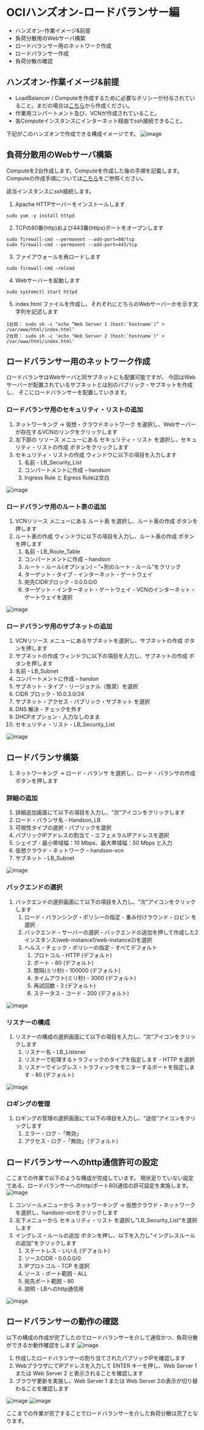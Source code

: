 # OCIハンズオン-ロードバランサー編

- ハンズオン-作業イメージ&前提
- 負荷分散用のWebサーバ構築
- ロードバランサー用のネットワーク作成
- ロードバランサー作成
- 負荷分散の確認

## ハンズオン-作業イメージ&前提
- LoadBalancer / Computeを作成するために必要なポリシーが付与されていること。まだの場合は[こちら](https://github.com/kazunishi716/oci-handson/blob/a96607cfd3e6e39e4820a4219272872bd765b8af/VCN%26Compute.md?plain=1#L29)から作成ください。
- 作業用コンパートメント及び、VCNが作成されていること。
- 各Computeインスタンスにインターネット経由でssh接続できること。

下記がこのハンズオンで作成できる構成イメージです。
![image](https://github.com/kazunishi716/oci-handson/assets/153155301/f69b28e9-a31b-4a6b-9fcd-5037b571d568)

## 負荷分散用のWebサーバ構築

Computeを2台作成します。Computeを作成した後の手順を記載します。
Computeの作成手順については[こちら](https://github.com/kazunishi716/oci-handson/blob/a96607cfd3e6e39e4820a4219272872bd765b8af/VCN%26Compute.md?plain=1#L55)をご参照ください。

該当インスタンスにssh接続します。
1. Apache HTTPサーバーをインストールします
```
sudo yum -y install httpd
```
2. TCPの80番(http)および443番(https)ポートをオープンします
```
sudo firewall-cmd --permanent --add-port=80/tcp
sudo firewall-cmd --permanent --add-port=443/tcp
```
3. ファイアウォールを再ロードします
```
sudo firewall-cmd –reload
```
4. Webサーバーを起動します
```
sudo systemctl start httpd
```
5. index.html ファイルを作成し、それぞれにどちらのWebサーバーかを示す文字列を記述します
```
1台目： sudo sh -c ‘echo “Web Server 1 (host:`hostname`)” > /var/www/html/index.html’
2台目： sudo sh -c 'echo "Web Server 2 (host:`hostname`)" > /var/www/html/index.html'
```

## ロードバランサー用のネットワーク作成
ロードバランサはWebサーバと同サブネットにも配置可能ですが、
今回はWebサーバーが配置されているサブネットとは別のパブリック・サブネットを作成し、
そこにロードバランサーを配置していきます。

### ロードバランサ用のセキュリティ・リストの追加
1. ネットワーキング → 仮想・クラウドネットワーク を選択し、Webサーバーが存在するVCNのリンクをクリックします
2. 左下部の リソース メニューにある セキュリティ・リスト を選択し、セキュリティ・リストの作成 ボタンをクリックします
3. セキュリティ・リストの作成 ウィンドウに以下の項目を入力します
   1. 名前 - LB_Security_List
   2. コンパートメントに作成 – handson
   3. Ingress Rule と Egress Ruleは空白

![image](https://github.com/kazunishi716/oci-handson/assets/153155301/0a20e6a1-7515-4638-9ade-ef2a4805dcc1)

### ロードバランサ用のルート表の追加
1. VCNリソース メニューにある ルート表 を選択し、ルート表の作成 ボタンを押します
2. ルート表の作成 ウィンドウに以下の項目を入力し、ルート表の作成 ボタンを押します
   1. 名前 - LB_Route_Table
   2. コンパートメントに作成 – handson
   3. ルート・ルール(オプション) – “+別のルート・ルール”をクリック
   4. ターゲット・タイプ - インターネット・ゲートウェイ
   5. 宛先CIDRブロック - 0.0.0.0/0
   6. ターゲット・インターネット・ゲートウェイ - VCNのインターネット・ゲートウェイを選択

![image](https://github.com/kazunishi716/oci-handson/assets/153155301/cc76d30e-ea66-48a4-91eb-8b60b763d435)

### ロードバランサ用のサブネットの追加
1. VCNリソース メニューにあるサブネットを選択し、サブネットの作成 ボタンを押します
2. サブネットの作成 ウィンドウに以下の項目を入力し、サブネットの作成 ボタンを押します
  1. 名前 - LB_Subnet
  2. コンパートメントに作成 – handon
  3. サブネット・タイプ - リージョナル（推奨）を選択
  4. CIDR ブロック - 10.0.3.0/24
  5. サブネット・アクセス - パブリック・サブネット を選択
  6. DNS 解決 - チェックを外す
  7. DHCPオプション - 入力なしのまま
  8. セキュリティ・リスト - LB_Security_List

![image](https://github.com/kazunishi716/oci-handson/assets/153155301/9d6d1847-3ccb-48a6-b364-67cd6ece9f91)

## ロードバランサ構築
1. ネットワーキング → ロード・バランサ を選択し、ロード・バランサの作成 ボタンを押します

### 詳細の追加
1. 詳細追加画面にて以下の項目を入力し、“次”アイコンをクリックします
  1. ロード・バランサ名 - Handson_LB
  2. 可視性タイプの選択 - パブリックを選択
  3. パブリックIPアドレスの割当て - エフェメラルIPアドレスを選択
  4. シェイプ - 最小帯域幅：10 Mbps、最大帯域幅：50 Mbps と入力
  5. 仮想クラウド・ネットワーク – handson-vcn
  6. サブネット - LB_Subnet

![image](https://github.com/kazunishi716/oci-handson/assets/153155301/8ead7319-a827-47bd-9558-1c002fee34ac)

### バックエンドの選択
1. バックエンドの選択画面にて以下の項目を入力し、“次”アイコンをクリックします
   1. ロード・バランシング・ポリシーの指定 - 重み付けラウンド・ロビン を選択
   2. バックエンド・サーバーの選択 - バックエンドの追加を押して作成した2インスタンス(web-instance1/web-instance2)を選択
   3. ヘルス・チェック・ポリシーの指定 - すべてデフォルト
      1. プロトコル - HTTP (デフォルト)
      2. ポート - 80 (デフォルト)
      3. 間隔(ミリ秒) - 100000 (デフォルト)
      4. タイムアウト(ミリ秒) - 3000 (デフォルト)
      5. 再試回数 - 3 (デフォルト)
      6. ステータス・コード - 200 (デフォルト)

![image](https://github.com/kazunishi716/oci-handson/assets/153155301/7837a066-f174-4b2f-8010-2981e87a7e26)

### リスナーの構成
1. リスナーの構成の選択画面にて以下の項目を入力し、“次”アイコンをクリックします
   1. リスナー名 - LB_Listener
   2. リスナーで処理するトラフィックのタイプを指定します - HTTP を選択
   3. リスナーでイングレス・トラフィックをモニターするポートを指定します - 80 (デフォルト)

![image](https://github.com/kazunishi716/oci-handson/assets/153155301/db5dc113-8e0e-42c7-8344-f9dcc9751863)

### ロギングの管理
1. ロギングの管理の選択画面にて以下の項目を入力し、“送信”アイコンをクリックします
   1. エラー・ログ -「無効」
   2. アクセス・ログ -「無効」（デフォルト）

## ロードバランサーへのhttp通信許可の設定
ここまでの作業で以下のような構成が完成しています。
現状足りていない設定である、ロードバランサーへのhttp(ポート80)通信の許可設定を実施します。
![image](https://github.com/kazunishi716/oci-handson/assets/153155301/7e47b90a-e7c1-4b3e-9a41-1be81bb72f64)

1. コンソールメニューから ネットワーキング → 仮想クラウド・ネットワーク を選択し、handson-vcnをクリックします
2. 左下メニューから セキュリティ・リスト を選択し"LB_Security_List"を選択します
3. イングレス・ルールの追加 ボタンを押し、以下を入力し"イングレスルールの追加"をクリックします
   1. ステートレス - いいえ (デフォルト)
   2. ソースCIDR - 0.0.0.0/0
   3. IPプロトコル - TCP を選択
   4. ソース・ポート範囲 - ALL
   5. 宛先ポート範囲 - 80
   6. 説明 - LBへのhttp通信用

![image](https://github.com/kazunishi716/oci-handson/assets/153155301/30d8b8bf-dc55-4eb6-ba4c-825fd83188ed)


## ロードバランサーの動作の確認
以下の構成の作成が完了したのでロードバランサーを介して通信かつ、負荷分散ができるか動作確認をします
![image](https://github.com/kazunishi716/oci-handson/assets/153155301/7e389613-b6d2-429d-85ad-a0071f780863)

1. 作成したロードバランサーの割り当てされたパブリックIPを確認します
2. WebブラウザにてIPアドレスを入力して ENTER キーを押し、Web Server 1 または Web Server 2 と表示されることを確認します
3. ブラウザ更新を実施し、Web Server 1 または Web Server 2の表示が切り替わることを確認します

![image](https://github.com/kazunishi716/oci-handson/assets/153155301/85f4d2d4-4760-444c-8c5b-1fad51b25227)
![image](https://github.com/kazunishi716/oci-handson/assets/153155301/2436c9d7-dd65-4417-9a0b-90f52f0cb5b8)

ここまでの作業が完了することでロードバランサーを介した負荷分散は完了となります。


